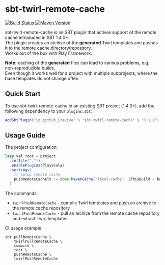 # sbt-twirl-remote-cache

[![Build Status](https://github.com/iRevive/sbt-twirl-remote-cache/workflows/CI/badge.svg)](https://github.com/iRevive/sbt-twirl-remote-cache/actions?query=branch%3Amaster+workflow%3ACI+)
[![Maven Version](https://maven-badges.herokuapp.com/maven-central/io.github.irevive/sbt-twirl-remote-cache/badge.svg)](https://maven-badges.herokuapp.com/maven-central/io.github.irevive/sbt-twirl-remote-cache)

sbt-twirl-remote-cache is an SBT plugin that actives support of the remote cache introduced in SBT 1.4.0+.    
The plugin creates an archive of the **generated** Twirl templates and pushes it to the remote cache directory/repository.    
Works out of the box with Play Framework.  

**Note:** caching of the **generated** files can lead to various problems, e.g. non-reproducible builds.  
Even though it works well for a project with multiple subprojects, where the base templates do not change often.

## Quick Start

To use sbt-twirl-remote-cache in an existing SBT project (1.4.0+), add the following dependency to your `plugins.sbt`:
 
```sbt
addSbtPlugin("io.github.irevive" % "sbt-twirl-remote-cache" % "0.1.0")
```

## Usage Guide

The project configuration:
```sbt
lazy val root = project
  .in(file("."))
  .enablePlugins(PlayScala)
  .settings(
    // setup remote cache
    pushRemoteCacheTo := Some(MavenCache("local-cache", (ThisBuild / baseDirectory).value / "remote-cache"))
  )
```

The commands:
* `twirlPushRemoteCache` - compile Twirl templates and push an archive to the remote cache repository
* `twirlPullRemoteCache` - pull an archive from the remote cache repository and extract Twirl templates

CI usage example:
```
sbt pullRemoteCache \ 
    twirlPullRemoteCache \ 
    compile \
    test \
    pushRemoteCache \
    twirlPushRemoteCache
```
